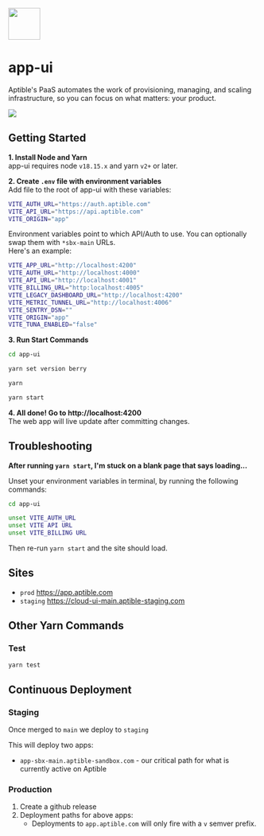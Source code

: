 <br>
<img src="https://user-images.githubusercontent.com/4295811/226700092-ffbd0c01-dba1-4880-8b77-a4d26e6228f0.svg"  width="64">

# app-ui

Aptible's PaaS automates the work of provisioning, managing, and scaling infrastructure, so you can focus on what matters: your product.

<img src="https://user-images.githubusercontent.com/4295811/248316533-f285fc02-3669-4d6f-96fe-fb854d148407.png"  style="max-width: 100%;">

## Getting Started

**1. Install Node and Yarn**
<br>app-ui requires node `v18.15.x` and yarn `v2+` or later.

**2. Create `.env` file with environment variables**
<br>Add file to the root of app-ui with these variables:
```bash
VITE_AUTH_URL="https://auth.aptible.com"
VITE_API_URL="https://api.aptible.com"
VITE_ORIGIN="app"
```
Environment variables point to which API/Auth to use. You can optionally swap them with `*sbx-main` URLs.
<br>Here's an example:
```bash
VITE_APP_URL="http://localhost:4200"
VITE_AUTH_URL="http://localhost:4000"
VITE_API_URL="http://localhost:4001"
VITE_BILLING_URL="http:localhost:4005"
VITE_LEGACY_DASHBOARD_URL="http://localhost:4200"
VITE_METRIC_TUNNEL_URL="http://localhost:4006"
VITE_SENTRY_DSN=""
VITE_ORIGIN="app"
VITE_TUNA_ENABLED="false"
```

**3. Run Start Commands**
```bash
cd app-ui
```
```bash
yarn set version berry
```
```bash
yarn
```
```bash
yarn start
```

**4. All done! Go to http://localhost:4200**
<br>The web app will live update after committing changes.

## Troubleshooting

**After running `yarn start`, I'm stuck on a blank page that says loading...**

Unset your environment variables in terminal, by running the following commands:

```bash
cd app-ui
```
```bash
unset VITE_AUTH_URL
unset VITE API URL
unset VITE_BILLING URL
```
Then re-run `yarn start` and the site should load.

## Sites

- `prod` https://app.aptible.com
- `staging` https://cloud-ui-main.aptible-staging.com

## Other Yarn Commands

### Test
```bash
yarn test
```

## Continuous Deployment

### Staging

Once merged to `main` we deploy to `staging` 

This will deploy two apps:

* `app-sbx-main.aptible-sandbox.com` - our critical path for what is currently active on Aptible

### Production

1. Create a github release
2. Deployment paths for above apps:
    * Deployments to `app.aptible.com` will only fire with a `v` semver prefix.
